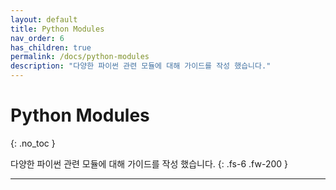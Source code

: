 ```yaml
---
layout: default
title: Python Modules
nav_order: 6
has_children: true
permalink: /docs/python-modules
description: "다양한 파이썬 관련 모듈에 대해 가이드를 작성 했습니다."
---
```


# Python Modules
{: .no_toc }


다양한 파이썬 관련 모듈에 대해 가이드를 작성 했습니다.
{: .fs-6 .fw-200 }


---

